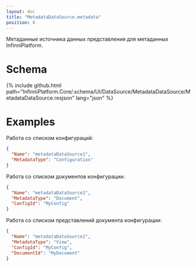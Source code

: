 ```yaml
---
layout: doc
title: "MetadataDataSource.metadata"
position: 0
---
```


Метаданные источника данных представления для метаданных InfinniPlatform.

# Schema

{% include github.html path="InfinniPlatform.Core/.schema/UI/DataSource/MetadataDataSource/MetadataDataSource.resjson" lang="json" %}

# Examples

Работа со списком конфигураций:

```json
{
  "Name": "metadataDataSource1",
  "MetadataType": "Configuration"
}
```

Работа со списком документов конфигурации:

```json
{
  "Name": "metadataDataSource1",
  "MetadataType": "Document",
  "ConfigId": "MyConfig"
}
```

Работа со списком представлений документа конфигурации:

```json
{
  "Name": "metadataDataSource1",
  "MetadataType": "View",
  "ConfigId": "MyConfig",
  "DocumentId": "MyDocument"
}
```
